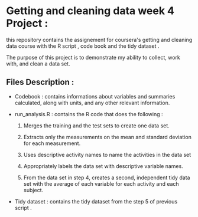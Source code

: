 # Getting and cleaning data week 4 Project : 

this repository contains the assignement for coursera's getting and cleaning data course
with the R script , code book and the tidy dataset . 

The purpose of this project is to demonstrate my ability to collect, work with, and clean a data set.

## Files Description : 

* Codebook :  contains informations about variables and summaries calculated, along with units, and any other relevant information.

* run_analysis.R : contains the R code that does the following : 
  1. Merges the training and the test sets to create one data set.

  2. Extracts only the measurements on the mean and standard deviation for each measurement. 

  3. Uses descriptive activity names to name the activities in the data set

  4. Appropriately labels the data set with descriptive variable names. 

  5. From the data set in step 4, creates a second, independent tidy data set with the average of each variable for each activity and each subject.
  
* Tidy dataset : contains the tidy dataset from the step 5 of previous script .